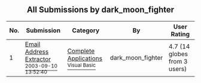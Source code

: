 ﻿<div align="center">

## All Submissions by dark\_moon\_fighter

</div>

No.  | Submission | Category | By   | User Rating
---- | ---------- | -------- | ---- | -----------
1 | [Email Address Extractor<br /><sup>2003-09-10 13:52:40</sup>](https://github.com/Planet-Source-Code/dark-moon-fighter-email-address-extractor__1-48461) | [Complete Applications<br /><sup>Visual Basic</sup>](../ByCategory/complete-applications__1-27.md) | dark\_moon\_fighter | 4.7 (14 globes from 3 users)
